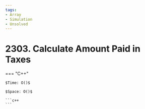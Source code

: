 ```yaml
---
tags:
- Array
- Simulation
- Unsolved
---
```



# 2303. Calculate Amount Paid in Taxes

=== "C++"

    $Time: O()$

    $Space: O()$

    ```c++
    ```